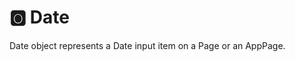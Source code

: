 # &#127358; Date
Date object represents a Date input item on a Page or an AppPage.

<!--@include: ./common/no-methods.md -->


<!--@include: ./common/functions.md -->

<!--@include: ./common/event_objects.md -->


<!--@include: ./common/events.md -->